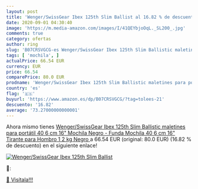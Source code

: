 ```yaml
---
layout: post
title: 'Wenger/SwissGear Ibex 125th Slim Ballist al 16.82 % de descuento'
date: 2020-09-01 04:30:40
image: 'https://m.media-amazon.com/images/I/41QEYbjoOqL._SL200_.jpg'
comments: true
category: ofertas
author: ring
slug: 'B07CRSVGCG-es Wenger/SwissGear Ibex 125th Slim Ballistic maletines para...'
tags: [ 'mochila', ]
actualPrice: 66.54 EUR
currency: EUR
price: 66.54
comparePrice: 80.0 EUR
prodname: 'Wenger/SwissGear Ibex 125th Slim Ballistic maletines para portátil 40 6 cm  16"  Mochila Negro - Funda  Mochila  40 6 cm  16"   Tirante para Hombro  1 2 kg  Negro '
country: 'es'
flag: '🇪🇸'
buyurl: 'https://www.amazon.es/dp/B07CRSVGCG/?tag=tolees-21'
descuento: '16.82'
average: '73.27000000000001'
---
```


Ahora mismo tienes [Wenger/SwissGear Ibex 125th Slim Ballistic maletines para portátil 40 6 cm  16"  Mochila Negro - Funda  Mochila  40 6 cm  16"   Tirante para Hombro  1 2 kg  Negro ](https://www.amazon.es/dp/B07CRSVGCG/?tag=tolees-21) a 66.54 EUR (original: 80.0 EUR) (16.82 %  de descuento) en el siguiente enlace!

[![Wenger/SwissGear Ibex 125th Slim Ballist](https://m.media-amazon.com/images/I/41QEYbjoOqL._SL200_.jpg)](https://www.amazon.es/dp/B07CRSVGCG/?tag=tolees-21)

🔎:


[🛒 Visítala!!!](https://www.amazon.es/dp/B07CRSVGCG/?tag=tolees-21)
